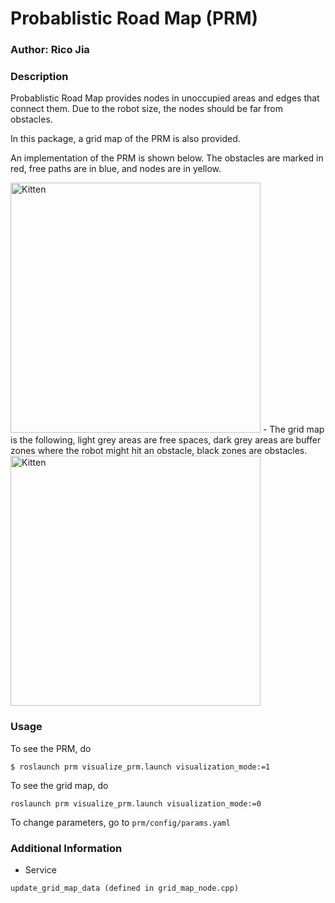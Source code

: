 # Probablistic Road Map (PRM)

### Author: Rico Jia

### Description
Probablistic Road Map provides nodes in unoccupied areas and edges that connect them. 
Due to the robot size, the nodes should be far from obstacles. 

In this package, a grid map of the PRM is also provided. 

An implementation of the PRM is shown below. The obstacles are marked in red, free paths are in blue, 
 and nodes are in yellow. 

 <img src="https://user-images.githubusercontent.com/39393023/79608851-4dc1af00-80bb-11ea-80ac-ce465d7ddabb.png" alt="Kitten" title="A cute kitten" width="400" />
-  
The grid map is the following, light grey areas are free spaces, dark grey areas are buffer zones where the robot might hit an obstacle, 
black zones are obstacles.   
 <img src="https://user-images.githubusercontent.com/39393023/79704567-ab9af600-8277-11ea-81d2-f29b19eb05c2.png" alt="Kitten" title="A cute kitten" width="400" />

                                                                                                                                               
### Usage
To see the PRM, do
```
$ roslaunch prm visualize_prm.launch visualization_mode:=1
```

To see the grid map, do
```$xslt
roslaunch prm visualize_prm.launch visualization_mode:=0
```

To change parameters, go to ```prm/config/params.yaml```

### Additional Information
- Service
 ```
update_grid_map_data (defined in grid_map_node.cpp)
 ```